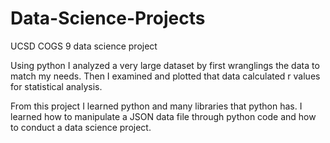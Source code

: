 # Data-Science-Projects
UCSD COGS 9 data science project

Using python I analyzed a very large dataset by first wranglings the data to match my needs. 
Then I examined and plotted that data calculated r values for statistical analysis.

From this project  I learned python and many libraries that python has. 
I learned how to manipulate a JSON data file through python code and how to conduct 
  a data science project.

